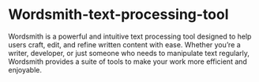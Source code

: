 # Wordsmith-text-processing-tool
Wordsmith is a powerful and intuitive text processing tool designed to help users craft, edit, and refine written content with ease. Whether you’re a writer, developer, or just someone who needs to manipulate text regularly, Wordsmith provides a suite of tools to make your work more efficient and enjoyable.
